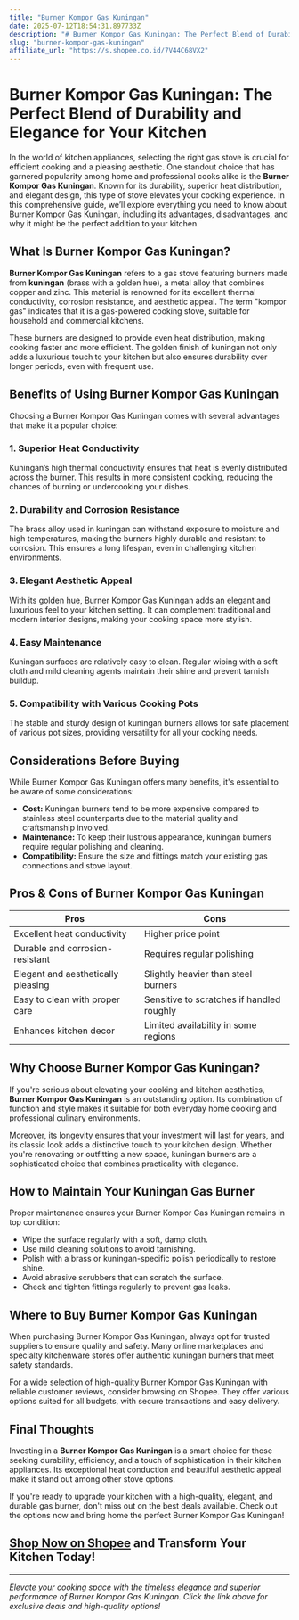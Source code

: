 ```yaml
---
title: "Burner Kompor Gas Kuningan"
date: 2025-07-12T18:54:31.897733Z
description: "# Burner Kompor Gas Kuningan: The Perfect Blend of Durability and Elegance for Your Kitchen..."
slug: "burner-kompor-gas-kuningan"
affiliate_url: "https://s.shopee.co.id/7V44C68VX2"
---
```

# Burner Kompor Gas Kuningan: The Perfect Blend of Durability and Elegance for Your Kitchen

In the world of kitchen appliances, selecting the right gas stove is crucial for efficient cooking and a pleasing aesthetic. One standout choice that has garnered popularity among home and professional cooks alike is the **Burner Kompor Gas Kuningan**. Known for its durability, superior heat distribution, and elegant design, this type of stove elevates your cooking experience. In this comprehensive guide, we’ll explore everything you need to know about Burner Kompor Gas Kuningan, including its advantages, disadvantages, and why it might be the perfect addition to your kitchen.

## What Is Burner Kompor Gas Kuningan?

**Burner Kompor Gas Kuningan** refers to a gas stove featuring burners made from **kuningan** (brass with a golden hue), a metal alloy that combines copper and zinc. This material is renowned for its excellent thermal conductivity, corrosion resistance, and aesthetic appeal. The term "kompor gas" indicates that it is a gas-powered cooking stove, suitable for household and commercial kitchens.

These burners are designed to provide even heat distribution, making cooking faster and more efficient. The golden finish of kuningan not only adds a luxurious touch to your kitchen but also ensures durability over longer periods, even with frequent use.

## Benefits of Using Burner Kompor Gas Kuningan

Choosing a Burner Kompor Gas Kuningan comes with several advantages that make it a popular choice:

### 1. Superior Heat Conductivity

Kuningan’s high thermal conductivity ensures that heat is evenly distributed across the burner. This results in more consistent cooking, reducing the chances of burning or undercooking your dishes.

### 2. Durability and Corrosion Resistance

The brass alloy used in kuningan can withstand exposure to moisture and high temperatures, making the burners highly durable and resistant to corrosion. This ensures a long lifespan, even in challenging kitchen environments.

### 3. Elegant Aesthetic Appeal

With its golden hue, Burner Kompor Gas Kuningan adds an elegant and luxurious feel to your kitchen setting. It can complement traditional and modern interior designs, making your cooking space more stylish.

### 4. Easy Maintenance

Kuningan surfaces are relatively easy to clean. Regular wiping with a soft cloth and mild cleaning agents maintain their shine and prevent tarnish buildup.

### 5. Compatibility with Various Cooking Pots

The stable and sturdy design of kuningan burners allows for safe placement of various pot sizes, providing versatility for all your cooking needs.

## Considerations Before Buying

While Burner Kompor Gas Kuningan offers many benefits, it's essential to be aware of some considerations:

- **Cost:** Kuningan burners tend to be more expensive compared to stainless steel counterparts due to the material quality and craftsmanship involved.
- **Maintenance:** To keep their lustrous appearance, kuningan burners require regular polishing and cleaning.
- **Compatibility:** Ensure the size and fittings match your existing gas connections and stove layout.

## Pros & Cons of Burner Kompor Gas Kuningan

| **Pros**                                | **Cons**                                |
|-----------------------------------------|-----------------------------------------|
| Excellent heat conductivity            | Higher price point                     |
| Durable and corrosion-resistant        | Requires regular polishing             |
| Elegant and aesthetically pleasing    | Slightly heavier than steel burners   |
| Easy to clean with proper care          | Sensitive to scratches if handled roughly |
| Enhances kitchen decor                  | Limited availability in some regions  |

## Why Choose Burner Kompor Gas Kuningan?

If you're serious about elevating your cooking and kitchen aesthetics, **Burner Kompor Gas Kuningan** is an outstanding option. Its combination of function and style makes it suitable for both everyday home cooking and professional culinary environments.

Moreover, its longevity ensures that your investment will last for years, and its classic look adds a distinctive touch to your kitchen design. Whether you're renovating or outfitting a new space, kuningan burners are a sophisticated choice that combines practicality with elegance.

## How to Maintain Your Kuningan Gas Burner

Proper maintenance ensures your Burner Kompor Gas Kuningan remains in top condition:

- Wipe the surface regularly with a soft, damp cloth.
- Use mild cleaning solutions to avoid tarnishing.
- Polish with a brass or kuningan-specific polish periodically to restore shine.
- Avoid abrasive scrubbers that can scratch the surface.
- Check and tighten fittings regularly to prevent gas leaks.

## Where to Buy Burner Kompor Gas Kuningan

When purchasing Burner Kompor Gas Kuningan, always opt for trusted suppliers to ensure quality and safety. Many online marketplaces and specialty kitchenware stores offer authentic kuningan burners that meet safety standards.

For a wide selection of high-quality Burner Kompor Gas Kuningan with reliable customer reviews, consider browsing on Shopee. They offer various options suited for all budgets, with secure transactions and easy delivery.

## Final Thoughts

Investing in a **Burner Kompor Gas Kuningan** is a smart choice for those seeking durability, efficiency, and a touch of sophistication in their kitchen appliances. Its exceptional heat conduction and beautiful aesthetic appeal make it stand out among other stove options.

If you're ready to upgrade your kitchen with a high-quality, elegant, and durable gas burner, don't miss out on the best deals available. Check out the options now and bring home the perfect Burner Kompor Gas Kuningan!

## [Shop Now on Shopee](https://s.shopee.co.id/7V44C68VX2) and Transform Your Kitchen Today!

---

*Elevate your cooking space with the timeless elegance and superior performance of Burner Kompor Gas Kuningan. Click the link above for exclusive deals and high-quality options!*
